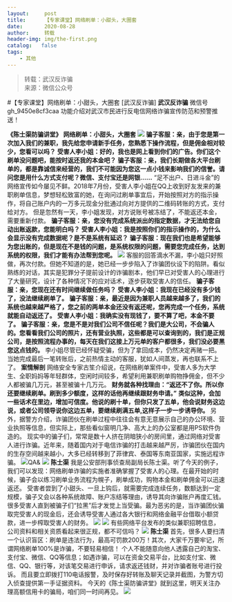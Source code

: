 ```yaml
---
layout:     post
title:      【专家课堂】网络刷单：小甜头，大圈套
date:       2020-08-28
author:     转载
header-img: img/the-first.png
catalog:   false
tags:
    - 其他
---
```


<blockquote><p>转载：武汉反诈骗<br>
来源：微信公众号</p></blockquote>

#【专家课堂】网络刷单：小甜头，大圈套
[武汉反诈骗]
**武汉反诈骗**
微信号gh_9450e8cf3caa
功能介绍对武汉市民进行反电信网络诈骗宣传防范和预警推送！

**《陈士渠防骗讲堂》**
**网络刷单：小甜头，大圈套**
![]({{site.baseurl}}/postimg/DTobibL9LCHJQ8OicIVgtc51iaYPPdBiakd5C2oRgtoicliasdFJiayIOsnjtGuiaeTzxfVNXRESLvzQs1rLZfedvPA9ng.jpeg)
**骗子客服：亲，由于您是第一次加入我们的兼职，我先给您申请新手任务，您熟悉下操作流程，但是佣金相对较少，您看可以吗？**
**受害人李小姐：好的，我也是网上看到你们的广告。你们这个刷单没问题吧，能按时返还我的本金吧？**
**骗子客服：亲，我们长期做各大平台刷单的，都是靠诚信来经营的，我们不可能因为您这一点小钱来影响我们的信誉。请问您是用什么方式支付呢？微信、支付宝还是网银……**
“足不出户、日进斗金”的网络宣传如今屡见不鲜。2018年7月份，受害人李小姐在QQ上收到好友发来的兼职刷单信息，梦想轻松致富的她，在询问过刷单事宜后，开始按照对方的指示操作，将自己账户内的一万多元现金分批通过向对方提供的二维码转账的方式，支付给对方。
但是忽然有一天，李小姐发现，对方说账号被冻结了，不能返还本金，需要重新付款。
**骗子客服：亲，您没有完成系统派出的指定数据，才无法给您自动出账返款，您能明白吗？**
**受害人李小姐：我是按照你们的指示操作的，为什么会显示没有完成数据呢？是不是系统有延迟？**
**骗子客服：现在我们也是希望能够为您出账的，但是现在不是钱的问题，是系统权限的问题，需要您完成任务，达到系统的权限，我们才能有办法帮到您呢。**
![]({{site.baseurl}}/postimg/DTobibL9LCHJQ8OicIVgtc51iaYPPdBiakd5ZZZ0eh8XdZXTh4Qy6Tfkt7Vjb4Mc0fhw4uQpjJcJFHTt2VxYy6OPJw.jpeg)
客服的回答滴水不漏，李小姐只好照做，再次付款。但她不知道的是，她已经一步步陷入了诈骗团伙设下的陷阱。看似熟练的对话，其实是犯罪分子提前设计的诈骗剧本，他们早已对受害人的心理进行了大量研究，设计了各种情况下的应对话术，逐步获取受害人的信任。
**骗子客服：亲，您现在还有时间继续做任务吗？**
**受害人李小姐：我现在已经没有多少钱了，没法继续刷单了。**
**骗子客服：亲，最近是因为兼职人员越来越多了，我们的系统也越来越严格了，您之前的两单本金还没有返还呢，您再完成一个任务，系统就能自动返还了。**
**受害人李小姐：我确实没有现钱了，要不算了吧，本金不要了。**
**骗子客服：亲，您是不是对我们公司不信任呢？我们是大公司，不会骗人的。您看看我们公司的照片，还有营业执照，这些都是可以查询到的，我们是正规公司，是按照流程办事的，每天在我们这接上万元单的客户都很多，我们没必要黑您这点钱的。**
李小姐尽管已经怀疑受骗，但为了拿回成本，仍然决定再赌一把。当她完成最后一笔转账后，之前热情主动的客服，犹如人间蒸发，再也联系不上了。
**案情解剖**
网络安全专家古笙介绍说，在网络刷单案件中，受害人多为大学生、全职妈妈等年轻群体，空闲时间较多，希望利用兼职刷单购物挣佣金，但不少人都被骗几万元，甚至被骗十几万元。
**财务就各种找理由：“返还不了你。所以你还要继续刷单。刷到多少额度，这样的话他再继续跟财务申请。”**
**类似这种，会加一些话术在里边，增加可信度。他说的刷十单，但你只发了五单，他会说财务这边说，或者公司领导说你这边五单，要继续刷满五单,这样子一步一步诱导你。**
另外，据警方介绍，诈骗团伙在刷单过程中往往会有意无意展示自己的办公环境、营业执照等信息，但实际上，那些看似窗明几净、高大上的办公室都是用PS软件伪造的。
现实中的骗子们，常常是数十人挤在阴暗狭小的房间里，通过网络对受害人进行诈骗。近年来，随着国内对于电信诈骗的打击越来越严厉，诈骗团伙在国内的生存空间越来越小，大多已经转移到了菲律宾、泰国等东南亚国家，实施远程诈骗。
![]({{site.baseurl}}/postimg/DTobibL9LCHJQ8OicIVgtc51iaYPPdBiakd5uxWquVNK3s91b4Zon3uDibEbJEkpSOhBrU0ap3akytjzblhA47U3FHQ.jpeg)QA&
![]({{site.baseurl}}/postimg/DTobibL9LCHJQ8OicIVgtc51iaYPPdBiakd5KEicWTNHR6ynSulqZDiavvIwGUZrtftzWEnHsvibXX5bZiblogaNjGqFDA.jpeg)
**陈士渠**
我是公安部刑事侦查局副局长陈士渠。听了今天的例子，我们可以发现：网络刷单诈骗的实施者准确掌握了受害人的心理。在最开始的时候，骗子会以练习刷单业务流程为幌子，刷单成功，购物本金和刷单佣金可以迅速返还。
受害者尝到了小甜头、一旦上钩后，就需要完成连续任务，数额达到一定规模，骗子又会以各种系统故障、账户冻结等理由，诱导其向诈骗账户再度汇钱。
很多受害人直到被骗子们“拉黑”后才发觉上当受骗。最为恶劣的是，当诈骗团伙骗取完受害人的现金后，还会诱导受害人通过各大银行和网络金融平台借取小额贷款，进一步榨取受害人的财务。
![]({{site.baseurl}}/postimg/DTobibL9LCHJQ8OicIVgtc51iaYPPdBiakd5kLQNZRUvMfqNfTOfTWibCUz1O76YzqrJjomibRP4xtFxF8weMENSKOJA.png)
![]({{site.baseurl}}/postimg/DTobibL9LCHJQ8OicIVgtc51iaYPPdBiakd5DYeFTDOMkWJN06JBZ7sDaqJUqh9KAqv6ydNIerbuJjBEv3wJiaAfldQ.png)
有些网络平台发布的类似兼职招聘信息，公司资料和相关资质看起来很正规，都不可信吗？
![]({{site.baseurl}}/postimg/DTobibL9LCHJQ8OicIVgtc51iaYPPdBiakd5KEicWTNHR6ynSulqZDiavvIwGUZrtftzWEnHsvibXX5bZiblogaNjGqFDA.jpeg)
**陈士渠**
首先，很多人要扫清一个认识盲区：刷单是违法行为，最高可罚款200万！其次，大家千万要牢记，所谓网络刷单100%是诈骗，不要轻易相信！
个人不能随意向他人透露自己的淘宝、支付宝、微信、QQ等信息；如遇诈骗，可以在资金交易平台，比如支付宝、微信、QQ、银行等，对该笔交易进行申诉，请求返还钱财，并对诈骗者账号进行投诉。
而且要立即拨打110电话报警，及时保存好转账及聊天记录并截图，为警方切入侦查提供第一手证据资料。
今天的《陈士渠防骗讲堂》就到这里，明天关注办理高额信用卡的骗局，咱们同一时间再见。
![]({{site.baseurl}}/postimg/8wBAcE4t1v7QicpXwCq49LvXmicaFsB7oSOmaNEsE7CJcSdpU60BfDlPwMM5IZZ7CmdfXiazQesUcNcH7Z5OhPFOA.jpeg)
